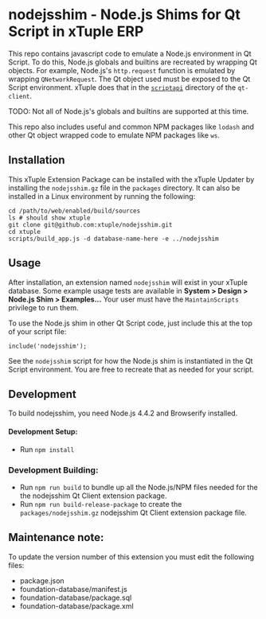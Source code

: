 # nodejsshim -  Node.js Shims for Qt Script in xTuple ERP

This repo contains javascript code to emulate a Node.js environment in Qt Script.
To do this, Node.js globals and builtins are recreated by wrapping Qt objects.
For example, Node.js's `http.request` function is emulated by wrapping
`QNetworkRequest`. The Qt object used must be exposed to the Qt Script
environment. xTuple does that in the [`scriptapi`](https://github.com/xtuple/qt-client/tree/4_10_x/scriptapi)
directory of the `qt-client`.

TODO: Not all of Node.js's globals and builtins are supported at this time.

This repo also includes useful and common NPM packages like `lodash` and other
Qt object wrapped code to emulate NPM packages like `ws`.

## Installation
This xTuple Extension Package can be installed with the xTuple Updater by
installing the `nodejsshim.gz` file in the `packages` directory. It can also
be installed in a Linux environment by running the following:

```
cd /path/to/web/enabled/build/sources
ls # should show xtuple
git clone git@github.com:xtuple/nodejsshim.git
cd xtuple
scripts/build_app.js -d database-name-here -e ../nodejsshim

```

## Usage
After installation, an extension named `nodejsshim` will exist in your xTuple
database. Some example usage tests are available in
**System > Design > Node.js Shim > Examples...**
Your user must have the `MaintainScripts` privilege to run them.

To use the Node.js shim in other Qt Script code, just include this at the top
of your script file:
```
include('nodejsshim');
```
See the `nodejsshim` script for how the Node.js shim is instantiated in the
Qt Script environment. You are free to recreate that as needed for your script.

## Development

To build nodejsshim, you need Node.js 4.4.2 and Browserify installed.

#### Development Setup:
* Run `npm install`

### Development Building:
* Run `npm run build` to bundle up all the Node.js/NPM files needed for the the nodejsshim Qt Client extension package.
* Run `npm run build-release-package` to create the `packages/nodejsshim.gz` nodejsshim Qt Client extension package file.

## Maintenance note:

To update the version number of this extension you must edit the following files:

* package.json
* foundation-database/manifest.js
* foundation-database/package.sql
* foundation-database/package.xml
